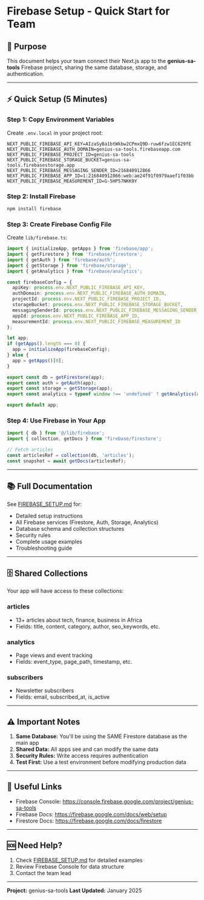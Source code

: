 # Firebase Setup - Quick Start for Team

## 🎯 Purpose
This document helps your team connect their Next.js app to the **genius-sa-tools** Firebase project, sharing the same database, storage, and authentication.

---

## ⚡ Quick Setup (5 Minutes)

### Step 1: Copy Environment Variables

Create `.env.local` in your project root:

```env
NEXT_PUBLIC_FIREBASE_API_KEY=AIzaSyBa1btWkbw2CPmxQ9D-ruw6fzw1EC629fE
NEXT_PUBLIC_FIREBASE_AUTH_DOMAIN=genius-sa-tools.firebaseapp.com
NEXT_PUBLIC_FIREBASE_PROJECT_ID=genius-sa-tools
NEXT_PUBLIC_FIREBASE_STORAGE_BUCKET=genius-sa-tools.firebasestorage.app
NEXT_PUBLIC_FIREBASE_MESSAGING_SENDER_ID=216840912866
NEXT_PUBLIC_FIREBASE_APP_ID=1:216840912866:web:ae24f91f0979aaef1f03bb
NEXT_PUBLIC_FIREBASE_MEASUREMENT_ID=G-5HP57NKK9Y
```

### Step 2: Install Firebase

```bash
npm install firebase
```

### Step 3: Create Firebase Config File

Create `lib/firebase.ts`:

```typescript
import { initializeApp, getApps } from 'firebase/app';
import { getFirestore } from 'firebase/firestore';
import { getAuth } from 'firebase/auth';
import { getStorage } from 'firebase/storage';
import { getAnalytics } from 'firebase/analytics';

const firebaseConfig = {
  apiKey: process.env.NEXT_PUBLIC_FIREBASE_API_KEY,
  authDomain: process.env.NEXT_PUBLIC_FIREBASE_AUTH_DOMAIN,
  projectId: process.env.NEXT_PUBLIC_FIREBASE_PROJECT_ID,
  storageBucket: process.env.NEXT_PUBLIC_FIREBASE_STORAGE_BUCKET,
  messagingSenderId: process.env.NEXT_PUBLIC_FIREBASE_MESSAGING_SENDER_ID,
  appId: process.env.NEXT_PUBLIC_FIREBASE_APP_ID,
  measurementId: process.env.NEXT_PUBLIC_FIREBASE_MEASUREMENT_ID
};

let app;
if (getApps().length === 0) {
  app = initializeApp(firebaseConfig);
} else {
  app = getApps()[0];
}

export const db = getFirestore(app);
export const auth = getAuth(app);
export const storage = getStorage(app);
export const analytics = typeof window !== 'undefined' ? getAnalytics(app) : null;

export default app;
```

### Step 4: Use Firebase in Your App

```typescript
import { db } from '@/lib/firebase';
import { collection, getDocs } from 'firebase/firestore';

// Fetch articles
const articlesRef = collection(db, 'articles');
const snapshot = await getDocs(articlesRef);
```

---

## 📚 Full Documentation

See [FIREBASE_SETUP.md](./FIREBASE_SETUP.md) for:
- Detailed setup instructions
- All Firebase services (Firestore, Auth, Storage, Analytics)
- Database schema and collection structures
- Security rules
- Complete usage examples
- Troubleshooting guide

---

## 🗄️ Shared Collections

Your app will have access to these collections:

### **articles**
- 13+ articles about tech, finance, business in Africa
- Fields: title, content, category, author, seo_keywords, etc.

### **analytics**
- Page views and event tracking
- Fields: event_type, page_path, timestamp, etc.

### **subscribers**
- Newsletter subscribers
- Fields: email, subscribed_at, is_active

---

## ⚠️ Important Notes

1. **Same Database:** You'll be using the SAME Firestore database as the main app
2. **Shared Data:** All apps see and can modify the same data
3. **Security Rules:** Write access requires authentication
4. **Test First:** Use a test environment before modifying production data

---

## 🔗 Useful Links

- Firebase Console: https://console.firebase.google.com/project/genius-sa-tools
- Firebase Docs: https://firebase.google.com/docs/web/setup
- Firestore Docs: https://firebase.google.com/docs/firestore

---

## 🆘 Need Help?

1. Check [FIREBASE_SETUP.md](./FIREBASE_SETUP.md) for detailed examples
2. Review Firebase Console for data structure
3. Contact the team lead

---

**Project:** genius-sa-tools
**Last Updated:** January 2025
